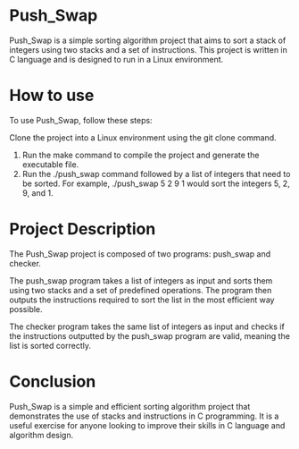 # Push_Swap

Push_Swap is a simple sorting algorithm project that aims to sort a stack of integers using two stacks and a set of instructions. This project is written in C language and is designed to run in a Linux environment.

# How to use
To use Push_Swap, follow these steps:

Clone the project into a Linux environment using the git clone command.
1. Run the make command to compile the project and generate the executable file.
2. Run the ./push_swap command followed by a list of integers that need to be sorted. For example, ./push_swap 5 2 9 1 would sort the integers 5, 2, 9, and 1.
# Project Description
The Push_Swap project is composed of two programs: push_swap and checker.

The push_swap program takes a list of integers as input and sorts them using two stacks and a set of predefined operations. The program then outputs the instructions required to sort the list in the most efficient way possible.

The checker program takes the same list of integers as input and checks if the instructions outputted by the push_swap program are valid, meaning the list is sorted correctly.

# Conclusion
Push_Swap is a simple and efficient sorting algorithm project that demonstrates the use of stacks and instructions in C programming. It is a useful exercise for anyone looking to improve their skills in C language and algorithm design.
